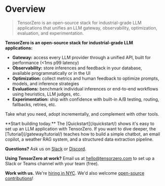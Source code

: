 # Overview

> TensorZero is an open-source stack for industrial-grade LLM applications that unifies an LLM gateway, observability, optimization, evaluation, and experimentation.

**TensorZero is an open-source stack for industrial-grade LLM applications:**

* **Gateway:** access every LLM provider through a unified API, built for performance (\<1ms p99 latency)
* **Observability:** store inferences and feedback in your database, available programmatically or in the UI
* **Optimization:** collect metrics and human feedback to optimize prompts, models, and inference strategies
* **Evaluations:** benchmark individual inferences or end-to-end workflows using heuristics, LLM judges, etc.
* **Experimentation:** ship with confidence with built-in A/B testing, routing, fallbacks, retries, etc.

Take what you need, adopt incrementally, and complement with other tools.

<Tip>
  **Start building today.**
  The [Quickstart](/quickstart/) shows it's easy to set up an LLM application with TensorZero.
  If you want to dive deeper, the [Tutorial](/gateway/tutorial/) teaches how to build a simple chatbot, an email copilot, a weather RAG system, and a structured data extraction pipeline.

  **Questions?**
  Ask us on [Slack](https://www.tensorzero.com/slack) or [Discord](https://www.tensorzero.com/discord).

  **Using TensorZero at work?**
  Email us at [hello@tensorzero.com](mailto:hello@tensorzero.com) to set up a Slack or Teams channel with your team (free).

  **Work with us.**
  We're [hiring in NYC](https://www.tensorzero.com/jobs/).
  We'd also welcome [open-source contributions](https://github.com/tensorzero/tensorzero/blob/main/CONTRIBUTING.md)!
</Tip>
